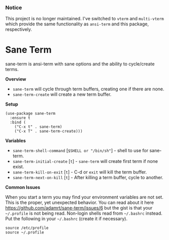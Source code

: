 ### Notice
This project is no longer maintained. I've switched to `vterm` and
`multi-vterm` which provide the same functionality as `ansi-term` and
this package, respectively.

# Sane Term

sane-term is ansi-term with sane options and the ability to cycle/create terms.

__Overview__

* `sane-term` will cycle through term buffers, creating one if there are none.
* `sane-term-create` will create a new term buffer.

__Setup__

```emacs
(use-package sane-term
  :ensure t
  :bind (
    ("C-x t" . sane-term)
    ("C-x T" . sane-term-create)))
```

__Variables__

* `sane-term-shell-command` [`$SHELL or "/bin/sh"`] - shell to use for sane-term.
* `sane-term-initial-create` [`t`] - `sane-term` will create first term if none exist.
* `sane-term-kill-on-exit` [`t`] - C-d or `exit` will kill the term buffer.
* `sane-term-next-on-kill` [`t`] - After killing a term buffer, cycle to another.

__Common Issues__

When you start a term you may find your environment variables are not set. This is the proper, yet unexpected behavior. You can read about it here https://github.com/adamrt/sane-term/issues/6 but the gist is that your `~/.profile` is not being read. Non-login shells read from `~/.bashrc` instead. Put the following in your `~/.bashrc` (create it if necessary).

```
source /etc/profile
source ~/.profile
```
